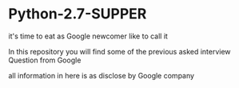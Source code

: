 # Python-2.7-SUPPER
it's time to eat 
as Google newcomer like to call it

In this repository you will find some of the previous asked interview Question from Google

all information in here is as disclose by Google company
